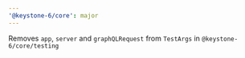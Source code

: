 ```yaml
---
'@keystone-6/core': major
---
```


Removes `app`, `server` and `graphQLRequest` from `TestArgs` in `@keystone-6/core/testing`
